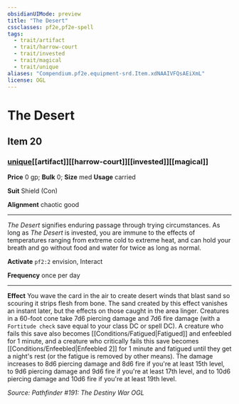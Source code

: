 ```yaml
---
obsidianUIMode: preview
title: "The Desert"
cssclasses: pf2e,pf2e-spell
tags:
  - trait/artifact
  - trait/harrow-court
  - trait/invested
  - trait/magical
  - trait/unique
aliases: "Compendium.pf2e.equipment-srd.Item.xdNAAIVFQsAEiXmL"
license: OGL
---
```

# The Desert
## Item 20
### [unique](unique "Unique Rarity Trait")[[artifact]][[harrow-court]][[invested]][[magical]]


**Price** 0 gp; 
**Bulk** 0; **Size** med
**Usage** carried

**Suit** Shield (Con)

**Alignment** chaotic good

* * *

_The Desert_ signifies enduring passage through trying circumstances. As long as _The Desert_ is invested, you are immune to the effects of temperatures ranging from extreme cold to extreme heat, and can hold your breath and go without food and water for twice as long as normal.

**Activate** `pf2:2` envision, Interact

**Frequency** once per day

* * *

**Effect** You wave the card in the air to create desert winds that blast sand so scouring it strips flesh from bone. The sand created by this effect vanishes an instant later, but the effects on those caught in the area linger. Creatures in a 60-foot cone take 7d6 piercing damage and 7d6 fire damage (with a `Fortitude check` save equal to your class DC or spell DC). A creature who fails this save also becomes [[Conditions/Fatigued|Fatigued]] and enfeebled for 1 minute, and a creature who critically fails this save becomes [[Conditions/Enfeebled|Enfeebled 2]] for 1 minute and fatigued until they get a night's rest (or the fatigue is removed by other means). The damage increases to 8d6 piercing damage and 8d6 fire if you're at least 15th level, to 9d6 piercing damage and 9d6 fire if you're at least 17th level, and to 10d6 piercing damage and 10d6 fire if you're at least 19th level.

*Source: Pathfinder #191: The Destiny War*
*OGL*